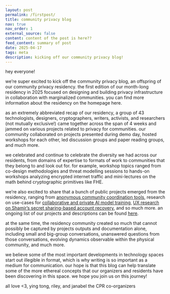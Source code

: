 ```yaml
---
layout: post
permalink: /firstpost/
title: community privacy blog
nav: true
nav_order: 1
external_source: false
content: content of the post is here??
feed_content: summary of post
date: 2025-04-17
tags: meta
description: kicking off our community privacy blog!
---
```



hey everyone!

we’re super excited to kick off the community privacy blog, an offspring of our community privacy residency. the first edition of our month-long residency in 2025 focused on designing and building privacy infrastructure in collaboration with marginalized communities. you can find more information about the residency on the homepage here.


as an extremely abbreviated recap of our residency, a group of 43 technologists, designers, cryptographers, writers, activists, and researchers (not mutually exclusive!) came together across the span of 4 weeks and jammed on various projects related to privacy for communities. our community collaborated on projects presented during demo day, hosted workshops for each other, led discussion groups and paper reading groups, and much more.


we celebrated and continue to celebrate the diversity we had across our residents, from domains of expertise to formats of work to communities that they belong to and look out for. for example, workshop topics ranged from co-design methodologies and threat modelling sessions to hands-on workshops analyzing encrypted internet traffic and mini-lectures on the math behind cryptographic primitives like FHE.


we’re also excited to share that a bunch of public projects emerged from the residency, ranging from [anonymous community coordination tools](https://pitch.com/v/anon-coordination-k6d4yx/1360025f-6fdd-4313-b348-7eaeeca1812a), research on use-cases for [collaborative and private AI model training](https://docs.google.com/presentation/d/1zP25V5vyM7FF1PF_Icm9ROwQxvXLiFJ167KSj9SAmCk/edit?slide=id.g332a7367e5b_0_60#slide=id.g332a7367e5b_0_60]), [UX research on Shamir’s secret sharing-based account recovery](https://hackmd.io/@plaintextdesign/S1Lz7bPiJe#/), and so much more. an ongoing list of our projects and descriptions can be found [here]({{site.url}}/projects/).


at the same time, the residency community created so much that cannot possibly be captured by projects outputs and documentation alone, including small and big-group conversations, unanswered questions from those conversations, evolving dynamics observable within the physical community, and much more.


we believe some of the most important developments in technology spaces start out illegible in format, which is why writing is so important as a medium for communication. our hope is that this blog can help translate some of the more ethereal concepts that our organizers and residents have been discovering in this space. we hope you join us on this journey!


all love <3,
ying tong, riley, and janabel
the CPR co-organizers
